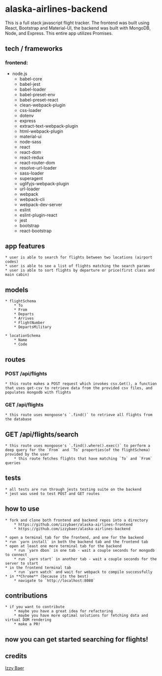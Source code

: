 # alaska-airlines-backend

This is a full stack javascript flight tracker. The frontend was built using React, Bootstrap and Material-UI, the backend was built with MongoDB, Node, and Express. This entire app utilizes Promises.

## tech / frameworks

### frontend:
- node.js
    - babel-core
    - babel-jest
    - babel-loader
    - babel-preset-env
    - babel-preset-react
    - clean-webpack-plugin
    - css-loader
    - dotenv
    - express
    - extract-text-webpack-plugin
    - html-webpack-plugin
    - material-ui
    - node-sass
    - react
    - react-dom
    - react-redux
    - react-router-dom
    - resolve-url-loader
    - sass-loader
    - superagent
    - uglifyjs-webpack-plugin
    - url-loader
    - webpack
    - webpack-cli
    - webpack-dev-server
    - eslint
    - eslint-plugin-react
    - jest
    - bootstrap
    - react-bootstrap

## app features

    * user is able to search for flights between two locations (airport codes)
    * user is able to see a list of flights matching the search params
    * user is able to sort flights by departure or price(first class and main cabin)

## models

    * flightSchema
        * To
        * From
        * Departs
        * Arrives
        * FlightNumber
        * DepartsMilitary

    * locationSchema
        * Name
        * Code

## routes

### POST /api/flights

    * this route makes a POST request which invokes csv.Get(), a function that uses get-csv to retrieve data from the provided csv files, and populates mongodb with flights

### GET /api/flights

    * this route uses mongoose's `.find()` to retrieve all flights from the database

## GET /api/flights/search

    * this route uses mongoose's `.find().where().exec()` to perform a deep query for the `From` and `To` properties(of the flightSchema) provided by the user
        * this route fetches flights that have matching `To` and `From` queries
    
## tests

    * all tests are run through jests testing suite on the backend
    * jest was used to test POST and GET routes

## how to use

    * fork and clone both frontend and backend repos into a directory
        * https://github.com/izzybaer/alaska-airlines-frontend
        * https://github.com/izzybaer/alaska-airlines-backend 

    * open a terminal tab for the frontend, and one for the backend
    * run `yarn install` in both the backend tab and the frontend tab
    * open at least one more terminal tab for the backend
        * run `yarn dbon` in one tab - wait a couple seconds for mongodb to connect
        * run `yarn start` in another tab - wait a couple seconds for the server to start
    * in the frontend terminal tab 
        * run `yarn watch` and wait for webpack to compile successfully
    * in **Chrome** (because its the best)
        * navigate to `http://localhost:8080`

## contributions
    
    * if you want to contribute
        * maybe you have a great idea for refactoring
        * maybe you have more optimal solutions for fetching data and virtual DOM rendering
        * make a PR! 
        
## now you can get started searching for flights!

## credits

[Izzy Baer](https://github.com/izzybaer)
